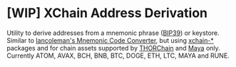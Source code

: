 # [WIP] XChain Address Derivation

Utility to derive addresses from a mnemonic phrase ([BIP39](https://github.com/bitcoin/bips/blob/master/bip-0039.mediawiki)) or keystore. Similar to [Iancoleman's Mnemonic Code Converter](https://iancoleman.io/bip39/), but using [xchain-*](https://github.com/xchainjs/xchainjs-lib) packages and for chain assets supported by [THORChain](https://thorchain.org) and [Maya](https://www.mayaprotocol.com) only. Currently ATOM, AVAX, BCH, BNB, BTC, DOGE, ETH, LTC, MAYA and RUNE.
